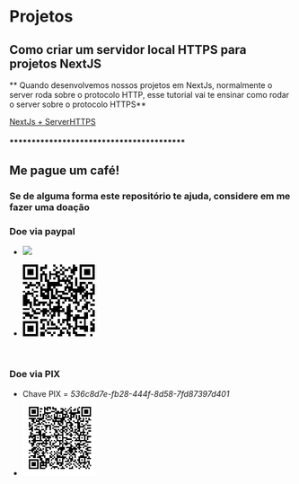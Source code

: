 # Projetos

## Como criar um servidor local HTTPS para projetos NextJS
** Quando desenvolvemos nossos projetos em NextJs, normalmente o server roda sobre o protocolo HTTP, esse tutorial vai te ensinar como rodar o server sobre o protocolo HTTPS**

[NextJs + ServerHTTPS](https://github.com/murilomunhao/codes/tree/master/js/next-dev-https)











#### ****************************************
## Me pague um café!

### Se de alguma forma este repositório te ajuda, considere em me fazer uma doação

### Doe via paypal
* [![](https://www.paypalobjects.com/pt_BR/BR/i/btn/btn_donateCC_LG.gif)](https://www.paypal.com/donate?hosted_button_id=T4ZWGJ7HPHK5A)

* ![](https://github.com/murilomunhao/codes/blob/master/donate/donate_paypal_murilo.png)
<br>

### Doe via PIX

* Chave PIX = _536c8d7e-fb28-444f-8d58-7fd87397d401_
* ![](https://github.com/murilomunhao/codes/blob/master/donate/donate_pix_murilo.jpg)
